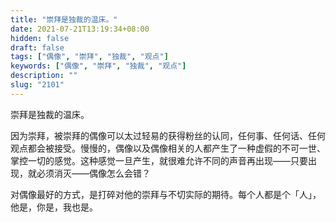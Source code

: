 ```yaml
---
title: "崇拜是独裁的温床。"
date: 2021-07-21T13:19:34+08:00
hidden: false
draft: false
tags: ["偶像", "崇拜", "独裁", "观点"]
keywords: ["偶像", "崇拜", "独裁", "观点"]
description: ""
slug: "2101"
---
```


崇拜是独裁的温床。

因为崇拜，被崇拜的偶像可以太过轻易的获得粉丝的认同，任何事、任何话、任何观点都会被接受。慢慢的，偶像以及偶像相关的人都产生了一种虚假的不可一世、掌控一切的感觉。这种感觉一旦产生，就很难允许不同的声音再出现——只要出现，就必须消灭——偶像怎么会错？

对偶像最好的方式，是打碎对他的崇拜与不切实际的期待。每个人都是个「人」，他是，你是，我也是。
